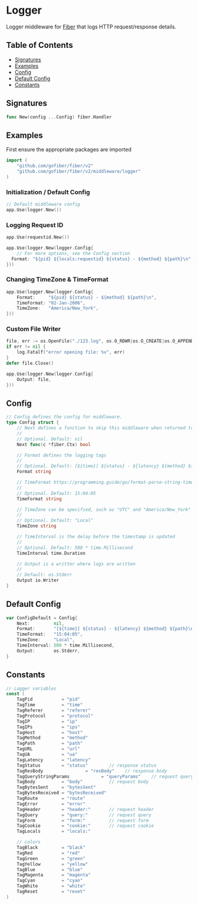 # Logger

Logger middleware for [Fiber](https://github.com/gofiber/fiber) that logs HTTP request/response details.

## Table of Contents

* [Signatures](logger.md#signatures)
* [Examples](logger.md#examples)
* [Config](logger.md#config)
* [Default Config](logger.md#default-config)
* [Constants](logger.md#constants)

## Signatures

```go
func New(config ...Config) fiber.Handler
```

## Examples

First ensure the appropriate packages are imported

```go
import (
    "github.com/gofiber/fiber/v2"
    "github.com/gofiber/fiber/v2/middleware/logger"
)
```

### **Initialization / Default Config**

```go
// Default middleware config
app.Use(logger.New())
```

### **Logging Request ID**

```go
app.Use(requestid.New())

​app​.​Use​(​logger​.​New​(logger.​Config​{
    // For more options, see the Config section
  Format​: "${pid} ${locals:requestid} ${status} - ${method} ${path}​\n​"​,
}))
```

### **Changing TimeZone & TimeFormat**

```go
app.Use(logger.New(logger.Config{
    Format:     "${pid} ${status} - ${method} ${path}\n",
    TimeFormat: "02-Jan-2006",
    TimeZone:   "America/New_York",
}))
```

### **Custom File Writer**

```go
file, err := os.OpenFile("./123.log", os.O_RDWR|os.O_CREATE|os.O_APPEND, 0666)
if err != nil {
    log.Fatalf("error opening file: %v", err)
}
defer file.Close()

app.Use(logger.New(logger.Config{
    Output: file,
}))
```

## Config

```go
// Config defines the config for middleware.
type Config struct {
    // Next defines a function to skip this middleware when returned true.
    //
    // Optional. Default: nil
    Next func(c *fiber.Ctx) bool

    // Format defines the logging tags
    //
    // Optional. Default: [${time}] ${status} - ${latency} ${method} ${path}\n
    Format string

    // TimeFormat https://programming.guide/go/format-parse-string-time-date-example.html
    //
    // Optional. Default: 15:04:05
    TimeFormat string

    // TimeZone can be specified, such as "UTC" and "America/New_York" and "Asia/Chongqing", etc
    //
    // Optional. Default: "Local"
    TimeZone string

    // TimeInterval is the delay before the timestamp is updated
    //
    // Optional. Default: 500 * time.Millisecond
    TimeInterval time.Duration

    // Output is a writter where logs are written
    //
    // Default: os.Stderr
    Output io.Writer
}
```

## Default Config

```go
var ConfigDefault = Config{
    Next:         nil,
    Format:       "[${time}] ${status} - ${latency} ${method} ${path}\n",
    TimeFormat:   "15:04:05",
    TimeZone:     "Local",
    TimeInterval: 500 * time.Millisecond,
    Output:       os.Stderr,
}
```

## Constants

```go
// Logger variables
const (
    TagPid           = "pid"
    TagTime          = "time"
    TagReferer       = "referer"
    TagProtocol      = "protocol"
    TagIP            = "ip"
    TagIPs           = "ips"
    TagHost          = "host"
    TagMethod        = "method"
    TagPath          = "path"
    TagURL           = "url"
    TagUA            = "ua"
    TagLatency       = "latency"
    TagStatus        = "status"        // response status
    TagResBody                = "resBody"    // response body
    TagQueryStringParams            = "queryParams"    // request query parameters
    TagBody          = "body"          // request body
    TagBytesSent     = "bytesSent"
    TagBytesReceived = "bytesReceived"
    TagRoute         = "route"
    TagError         = "error"
    TagHeader        = "header:"       // request header
    TagQuery         = "query:"        // request query
    TagForm          = "form:"         // request form
    TagCookie        = "cookie:"       // request cookie
    TagLocals        = "locals:"

    // colors
    TagBlack         = "black"
    TagRed           = "red"
    TagGreen         = "green"
    TagYellow        = "yellow"
    TagBlue          = "blue"
    TagMagenta       = "magenta"
    TagCyan          = "cyan"
    TagWhite         = "white"
    TagReset         = "reset"
)
```
